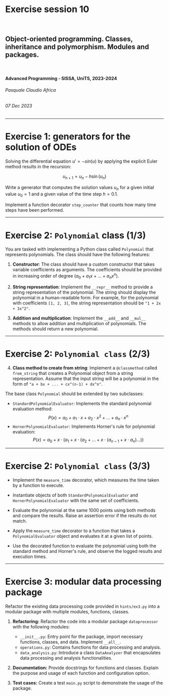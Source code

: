 <!--
title: Exercise session 10
paginate: true

_class: titlepage
-->

# Exercise session 10
<br>

## Object-oriented programming. Classes, inheritance and polymorphism. Modules and packages.
<br>

#### Advanced Programming - SISSA, UniTS, 2023-2024

###### Pasquale Claudio Africa

###### 07 Dec 2023

---

# Exercise 1: generators for the solution of ODEs

Solving the differential equation $u' = -sin(u)$ by applying the explicit Euler method results in the recursion:

$$
u_{n+1} = u_n - h \sin\left(u_n\right)
$$

Write a generator that computes the solution values $u_n$ for a given initial value $u_0 = 1$ and a given value of the time step $h = 0.1$.

Implement a function decorator `step_counter` that counts how many time steps have been performed.

---

# Exercise 2: `Polynomial` class (1/3)

You are tasked with implementing a Python class called `Polynomial` that represents polynomials. The class should have the following features:

1. **Constructor**: The class should have a custom constructor that takes variable coefficients as arguments. The coefficients should be provided in increasing order of degree ($a_0 + a_1 x + \dots + a_n x^n$).

2. **String representation**: Implement the `__repr__` method to provide a string representation of the polynomial. The string should display the polynomial in a human-readable form. For example, for the polynomial with coefficients `[1, 2, 3]`, the string representation should be `"1 + 2x + 3x^2"`.

3. **Addition and multiplication**: Implement the `__add__` and `__mul__` methods to allow addition and multiplication of polynomials. The methods should return a new polynomial.

---

# Exercise 2: `Polynomial class` (2/3)

4. **Class method to create from string**: Implement a `@classmethod` called `from_string` that creates a Polynomial object from a string representation. Assume that the input string will be a polynomial in the form of `"a + bx + ... + cx^(n-1) + dx^n"`.

The base class `Polynomial` should be extended by two subclasses:
- `StandardPolynomialEvaluator`: Implements the standard polynomial evaluation method:
$$
P(x) = a_0 + a_1 \cdot x + a_2 \cdot x^2 + \ldots + a_n \cdot x^n
$$
- `HornerPolynomialEvaluator`: Implements Horner's rule for polynomial evaluation:
$$
P(x) = a_0 + x \cdot (a_1 + x \cdot (a_2 + \ldots + x \cdot (a_{n-1} + x \cdot a_n) \ldots))
$$

---

# Exercise 2: `Polynomial class` (3/3)

- Implement the `measure_time` decorator, which measures the time taken by a function to execute.

- Instantiate objects of both `StandardPolynomialEvaluator` and `HornerPolynomialEvaluator` with the same set of coefficients.

- Evaluate the polynomial at the same 1000 points using both methods and compare the results. Raise an assertion error if the results do not match.

- Apply the `measure_time` decorator to a function that takes a `PolynomialEvaluator` object and evaluates it at a given list of points.

- Use the decorated function to evaluate the polynomial using both the standard method and Horner's rule, and observe the logged results and execution times.

---

# Exercise 3: modular data processing package

Refactor the existing data processing code provided in `hints/ex3.py` into a modular package with multiple modules, functions, classes.

1. **Refactoring:** Refactor the code into a modular package `dataprocessor` with the following modules:
     - `__init__.py`: Entry point for the package, import necessary functions, classes, and data. Implement `__all__`.
     - `operations.py`: Contains functions for data processing and analysis.
     - `data_analysis.py`: Introduce a class `DataAnalyzer` that encapsulates data processing and analysis functionalities.

2. **Documentation:** Provide docstrings for functions and classes. Explain the purpose and usage of each function and configuration option.

3. **Test cases:** Create a test `main.py` script to demonstrate the usage of the package.
